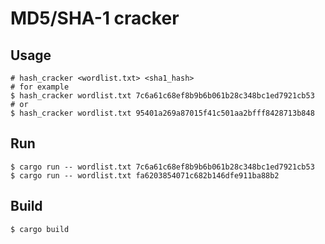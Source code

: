 # MD5/SHA-1 cracker

## Usage

```
# hash_cracker <wordlist.txt> <sha1_hash>
# for example
$ hash_cracker wordlist.txt 7c6a61c68ef8b9b6b061b28c348bc1ed7921cb53
# or
$ hash_cracker wordlist.txt 95401a269a87015f41c501aa2bfff8428713b848
```


## Run

```
$ cargo run -- wordlist.txt 7c6a61c68ef8b9b6b061b28c348bc1ed7921cb53
$ cargo run -- wordlist.txt fa6203854071c682b146dfe911ba88b2
```


## Build

```
$ cargo build
```